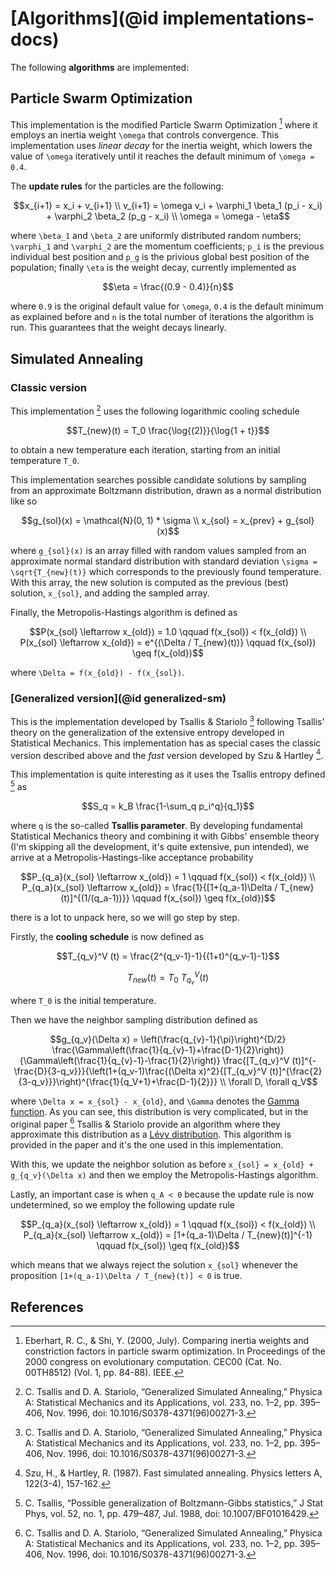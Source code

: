 # [Algorithms](@id implementations-docs)

The following **algorithms** are implemented:

## Particle Swarm Optimization

This implementation is the modified Particle Swarm Optimization [^1] where it employs an inertia weight ``\omega``
that controls convergence. This implementation uses _linear decay_ for the inertia weight, which lowers the value of 
``\omega`` iteratively until it reaches the default minimum of ``\omega = 0.4``.

The **update rules** for the particles are the following:

```math
x_{i+1} = x_i + v_{i+1} \\
v_{i+1} = \omega v_i + \varphi_1 \beta_1 (p_i - x_i) + \varphi_2 \beta_2 (p_g - x_i) \\
\omega = \omega - \eta
```

where ``\beta_1`` and ``\beta_2`` are uniformly distributed random numbers; ``\varphi_1`` and ``\varphi_2`` are the momentum coefficients;
``p_i`` is the previous individual best position and ``p_g`` is the privious global best position of the population; finally
``\eta`` is the weight decay, currently implemented as

```math
\eta = \frac{(0.9 - 0.4)}{n}
```

where ``0.9`` is the original default value for ``\omega``, ``0.4`` is the default minimum as explained before and ``n`` is the
total number of iterations the algorithm is run. This guarantees that the weight decays linearly.

## Simulated Annealing

### Classic version

This implementation [^2] uses the following logarithmic cooling schedule

```math
T_{new}(t) = T_0 \frac{\log{(2)}}{\log{1 + t}}
```

to obtain a new temperature each iteration, starting from an initial temperature ``T_0``.

This implementation searches possible candidate solutions by sampling from an approximate Boltzmann distribution,
drawn as a normal distribution like so

```math
g_{sol}(x) = \mathcal{N}(0, 1) * \sigma \\
x_{sol} = x_{prev} + g_{sol}(x)
```

where ``g_{sol}(x)`` is an array filled with random values sampled from an approximate normal standard distribution
with standard deviation ``\sigma = \sqrt{T_{new}(t)}`` which corresponds to the previously found
temperature. With this array, the new solution is computed as the previous (best) solution, ``x_{sol}``,
and adding the sampled array.

Finally, the Metropolis-Hastings algorithm is defined as

```math
P(x_{sol} \leftarrow x_{old}) = 1.0 \qquad f(x_{sol}) < f(x_{old}) \\
P(x_{sol} \leftarrow x_{old}) = e^{(\Delta / T_{new}(t))} \qquad f(x_{sol}) \geq f(x_{old})
```

where ``\Delta = f(x_{old}) - f(x_{sol})``.

### [Generalized version](@id generalized-sm)

This is the implementation developed by Tsallis & Stariolo [^2] following Tsallis' theory on
the generalization of the extensive entropy developed in Statistical Mechanics. This implementation
has as special cases the classic version described above and the *fast* version developed by
Szu & Hartley [^3].

This implementation is quite interesting as it uses the Tsallis entropy defined [^4] as

```math
S_q = k_B \frac{1-\sum_q p_i^q}{q_1}
```

where ``q`` is the so-called **Tsallis parameter**. By developing fundamental Statistical Mechanics
theory and combining it with Gibbs' ensemble theory (I'm skipping all the development, it's quite
extensive, pun intended), we arrive at a Metropolis-Hastings-like acceptance probability

```math
P_{q_a}(x_{sol} \leftarrow x_{old}) = 1 \qquad f(x_{sol}) < f(x_{old}) \\

P_{q_a}(x_{sol} \leftarrow x_{old}) = \frac{1}{[1+(q_a-1)\Delta / T_{new}(t)]^{(1/(q_a-1))}} \qquad f(x_{sol}) \geq f(x_{old})
```

there is a lot to unpack here, so we will go step by step.

Firstly, the **cooling schedule** is now defined as

```math
T_{q_v}^V (t) = \frac{2^{q_v-1}-1}{(1+t)^{q_v-1}-1}
```

```math
T_{new}(t) = T_0\ T_{q_v}^V (t)
```

where ``T_0`` is the initial temperature.

Then we have the neighbor sampling distribution defined as

```math
g_{q_v}(\Delta x) = \left(\frac{q_{v}-1}{\pi}\right)^{D/2}

\frac{\Gamma\left(\frac{1}{q_{v}-1}+\frac{D-1}{2}\right)}{\Gamma\left(\frac{1}{q_{v}-1}-\frac{1}{2}\right)}

\frac{[T_{q_v}^V (t)]^{-\frac{D}{3-q_v}}}{\left(1+(q_v-1)\frac{(\Delta x)^2}{[T_{q_v}^V (t)]^{\frac{2}{3-q_v}}}\right)^{\frac{1}{q_V+1}+\frac{D-1}{2}}} \\

\forall D, \forall q_V
```

where ``\Delta x = x_{sol} - x_{old}``, and ``\Gamma`` denotes the [Gamma function](https://mathworld.wolfram.com/GammaFunction.html). As you can see, this distribution is very complicated, but in the
original paper [^2] Tsallis & Stariolo provide an algorithm where they approximate this distribution
as a [Lévy distribution](https://en.wikipedia.org/wiki/L%C3%A9vy_distribution). This algorithm
is provided in the paper and it's the one used in this implementation.

With this, we update the neighbor solution as before ``x_{sol} = x_{old} + g_{q_v}(\Delta x)``
and then we employ the Metropolis-Hastings algorithm.

Lastly, an important case is when ``q_A < 0`` because the update rule is now undetermined, so we
employ the following update rule

```math
P_{q_a}(x_{sol} \leftarrow x_{old}) = 1 \qquad f(x_{sol}) < f(x_{old}) \\

P_{q_a}(x_{sol} \leftarrow x_{old}) = [1+(q_a-1)\Delta / T_{new}(t)]^{-1} \qquad f(x_{sol}) \geq f(x_{old})
```

which means that we always reject the solution ``x_{sol}`` whenever the proposition
``[1+(q_a-1)\Delta / T_{new}(t)] < 0`` is true.

## References

[^1]: Eberhart, R. C., & Shi, Y. (2000, July). Comparing inertia weights and constriction factors in particle swarm optimization. In Proceedings of the 2000 congress on evolutionary computation. CEC00 (Cat. No. 00TH8512) (Vol. 1, pp. 84-88). IEEE.

[^2]: C. Tsallis and D. A. Stariolo, “Generalized Simulated Annealing,” Physica A: Statistical Mechanics and its Applications, vol. 233, no. 1–2, pp. 395–406, Nov. 1996, doi: 10.1016/S0378-4371(96)00271-3.

[^3]: Szu, H., & Hartley, R. (1987). Fast simulated annealing. Physics letters A, 122(3-4), 157-162.

[^4]: C. Tsallis, “Possible generalization of Boltzmann-Gibbs statistics,” J Stat Phys, vol. 52, no. 1, pp. 479–487, Jul. 1988, doi: 10.1007/BF01016429.
